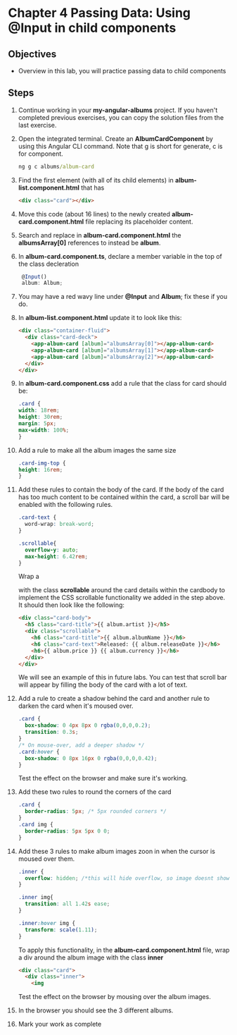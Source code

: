 # Chapter 4 Passing Data: Using @Input in child components

## Objectives

- Overview in this lab, you will practice passing data to child components

## Steps

1. Continue working in your **my-angular-albums** project. If you haven't completed previous exercises, you can copy the solution files from the last exercise.

1. Open the integrated terminal. Create an **AlbumCardComponent** by using this Angular CLI command. Note that g is short for generate, c is for component.

   ```bat 
   ng g c albums/album-card
   ```

1. Find the first element (with all of its child elements) in **album-list.component.html** that has

   ```html
   <div class="card"></div>
   ```

1. Move this code (about 16 lines) to the newly created **album-card.component.html** file replacing its placeholder content.

1. Search and replace in **album-card.component.html** the **albumsArray[0]** references to instead be **album**.

1. In **album-card.component.ts**, declare a member variable in the top of the class decleration

   ```typescript
    @Input()
    album: Album;
   ```

1. You may have a red wavy line under **@Input** and **Album**; fix these if you do.

1. In **album-list.component.html** update it to look like this:

   ```html
   <div class="container-fluid">
     <div class="card-deck">
       <app-album-card [album]="albumsArray[0]"></app-album-card>
       <app-album-card [album]="albumsArray[1]"></app-album-card>
       <app-album-card [album]="albumsArray[2]"></app-album-card>
     </div>
   </div>
   ```

1. In **album-card.component.css** add a rule that the class for card should be:

    ```css
    .card {
    width: 18rem;
    height: 30rem;
    margin: 5px;
    max-width: 100%;
    }
    ```

1. Add a rule to make all the album images the same size

    ```css
    .card-img-top {
    height: 16rem; 
    }
    ```

1. Add these rules to contain the body of the card. If the body of the card has too much content to be contained within the card, a scroll bar will be enabled with the following rules.

    ```css
    .card-text {
      word-wrap: break-word;
    }

    .scrollable{
      overflow-y: auto;
      max-height: 6.42rem;
    }
    ```

    Wrap a <div> with the class **scrollable** around the card details within the cardbody to implement the CSS scrollable functionality we added in the step above. It should then look like the following:

    ```html
    <div class="card-body">
      <h5 class="card-title">{{ album.artist }}</h5>
      <div class="scrollable">
        <h6 class="card-title">{{ album.albumName }}</h6>
        <h6 class="card-text">Released: {{ album.releaseDate }}</h6>
        <h6>{{ album.price }} {{ album.currency }}</h6>
      </div>
    </div>
    ```

    We will see an example of this in future labs. You can test that scroll bar will appear by filling the body of the card with a lot of text. 

1. Add a rule to create a shadow behind the card and another rule to darken the card when it's moused over.

    ```css
    .card {
      box-shadow: 0 4px 8px 0 rgba(0,0,0,0.2);
      transition: 0.3s;
    }
    /* On mouse-over, add a deeper shadow */
    .card:hover {
      box-shadow: 0 8px 16px 0 rgba(0,0,0,0.42);
    }
    ```

    Test the effect on the browser and make sure it's working.

1.  Add these two rules to round the corners of the card

    ```css
    .card {
      border-radius: 5px; /* 5px rounded corners */
    }
    .card img {
      border-radius: 5px 5px 0 0;
    }
    ```

1. Add these 3 rules to make album images zoon in when the cursor is moused over them.

    ```css
    .inner {
      overflow: hidden; /*this will hide overflow, so image doesnt show outside of the card as it grows */
    }

    .inner img{
      transition: all 1.42s ease;
    }

    .inner:hover img {
      transform: scale(1.11);
    }
    ```

    To apply this functionality, in the **album-card.component.html** file, wrap a div around the album image with the class **inner**

    ```html
    <div class="card">
      <div class="inner">
        <img
    ```

    Test the effect on the browser by mousing over the album images.

1. In the browser you should see the 3 different albums.

1. Mark your work as complete
